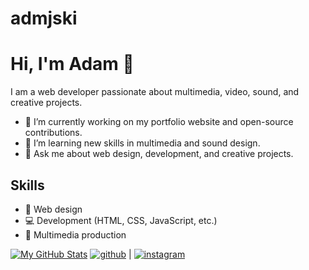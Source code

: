 # admjski

# Hi, I'm Adam 👋

I am a web developer passionate about multimedia, video, sound, and creative projects. 
- 🔭 I’m currently working on my portfolio website and open-source contributions.
- 🌱 I’m learning new skills in multimedia and sound design.
- 💬 Ask me about web design, development, and creative projects.

## Skills
- 🎨 Web design
- 💻 Development (HTML, CSS, JavaScript, etc.)
- 🎥 Multimedia production

[![My GitHub Stats](https://github-readme-stats.vercel.app/api?username=uxillary&show_icons=true&theme=dracula)](https://github.com/uxillary)
[![github](https://img.shields.io/badge/GitHub-000000?style=for-the-badge&logo=GitHub&logoColor=white)](https://github.com/uxillary) | 
[![instagram](https://img.shields.io/badge/Instagram-E4405F?style=for-the-badge&logo=Instagram&logoColor=white)](https://www.instagram.com/admjski/)
